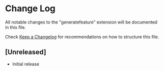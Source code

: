 # Change Log

All notable changes to the "generatefeature" extension will be documented in this file.

Check [Keep a Changelog](http://keepachangelog.com/) for recommendations on how to structure this file.

## [Unreleased]

- Initial release